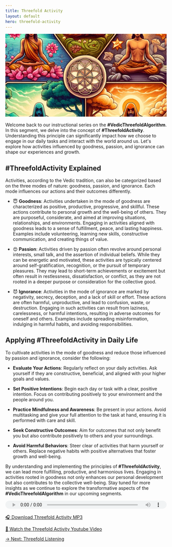 ```yaml
---
title: Threefold Activity
layout: default
hero: threefold-activity
---
```


![Threefold Activity](/assets/img/ins-threefold-activity.png)

Welcome back to our instructional series on the **#VedicThreefoldAlgorithm**. In this segment, we delve into the concept of **#ThreefoldActivity**. Understanding this principle can significantly impact how we choose to engage in our daily tasks and interact with the world around us. Let's explore how activities influenced by goodness, passion, and ignorance can shape our experiences and growth.

## #ThreefoldActivity Explained

Activities, according to the Vedic tradition, can also be categorized based on the three modes of nature: goodness, passion, and ignorance. Each mode influences our actions and their outcomes differently.

- 😇 **Goodness**: Activities undertaken in the mode of goodness are characterized as positive, productive, progressive, and skillful. These actions contribute to personal growth and the well-being of others. They are purposeful, considerate, and aimed at improving situations, relationships, and environments. Engaging in activities aligned with goodness leads to a sense of fulfillment, peace, and lasting happiness. Examples include volunteering, learning new skills, constructive communication, and creating things of value.

- 😍 **Passion**: Activities driven by passion often revolve around personal interests, small talk, and the assertion of individual beliefs. While they can be energetic and motivated, these activities are typically centered around self-gratification, recognition, or the pursuit of temporary pleasures. They may lead to short-term achievements or excitement but often result in restlessness, dissatisfaction, or conflict, as they are not rooted in a deeper purpose or consideration for the collective good.

- 😈 **Ignorance**: Activities in the mode of ignorance are marked by negativity, secrecy, deception, and a lack of skill or effort. These actions are often harmful, unproductive, and lead to confusion, waste, or destruction. Engaging in such activities can result from laziness, carelessness, or harmful intentions, resulting in adverse outcomes for oneself and others. Examples include spreading misinformation, indulging in harmful habits, and avoiding responsibilities.

## Applying #ThreefoldActivity in Daily Life

To cultivate activities in the mode of goodness and reduce those influenced by passion and ignorance, consider the following:

- **Evaluate Your Actions**: Regularly reflect on your daily activities. Ask yourself if they are constructive, beneficial, and aligned with your higher goals and values.

- **Set Positive Intentions**: Begin each day or task with a clear, positive intention. Focus on contributing positively to your environment and the people around you.

- **Practice Mindfulness and Awareness**: Be present in your actions. Avoid multitasking and give your full attention to the task at hand, ensuring it is performed with care and skill.

- **Seek Constructive Outcomes**: Aim for outcomes that not only benefit you but also contribute positively to others and your surroundings.

- **Avoid Harmful Behaviors**: Steer clear of activities that harm yourself or others. Replace negative habits with positive alternatives that foster growth and well-being.

By understanding and implementing the principles of **#ThreefoldActivity**, we can lead more fulfilling, productive, and harmonious lives. Engaging in activities rooted in goodness not only enhances our personal development but also contributes to the collective well-being. Stay tuned for more insights as we continue to explore the transformative aspects of the **#VedicThreefoldAlgorithm** in our upcoming segments.

<audio src="https://indra.team/audio/indra/threefold-activity.mp3" controls style="width:100%;height:25px"></audio>

[🎧 Download Threefold Activity MP3](https://indra.team/audio/indra/threefold-activity.mp3)

[🍿 Watch the Threefold Activity Youtube Video](https://youtu.be/RiPizf5A7Bg)

[→ Next: Threefold Listening](threefold-listening)
